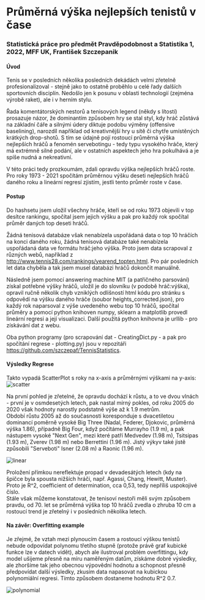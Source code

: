 # Průměrná výška nejlepších tenistů v čase

### Statistická práce pro předmět Pravděpodobnost a Statistika 1, 2022, MFF UK, František Szczepanik

#### Úvod
Tenis se v posledních několika posledních dekádách velmi zřetelně profesionalizoval - stejně jako to ostatně proběhlo u celé řady dalších sportovních disciplín. Nedošlo jen k posunu v oblasti technologií (zejména výrobě raket), ale i v herním stylu.  

Řada komentátorských nestorů a tenisových legend (někdy s lítostí) prosazuje názor, že dominantím způsobem hry se stal styl, kdy hráč zůstává na základní čáře a silnými údery diktuje podobu výměny (offensive baselining), narozdíl například od kreativnější hry u sítě či chytře umístěných krátkých drop-shotů. S tím se údajně  pojí rostoucí průměrná výška nejlepších hráčů a fenomén servebotingu - tedy typu vysokého hráče, který má extrémně silné podání, ale v ostatních aspektech jeho hra pokulhává a je spíše nudná a nekreativní.

V této práci tedy prozkoumám, zdali opravdu výška nejlepších hráčů roste. Pro roky 1973 - 2021 spočítám průměrnou výšku deseti nejlepších hráčů daného roku a lineární regresí zjistím, jestli tento průměr roste v čase.

#### Postup
Do hashsetu jsem uložil všechny hráče, kteří se od roku 1973 objevili v top desítce rankingu, spočítal jsem jejich výšku a pak pro každý rok spočítal průměr daných top deseti hráčů.

Žádná tenisová databáze však nenabízela uspořádaná data o top 10 hráčích na konci daného roku, žádná tenisová databáze také nenabízela uspořádaná data ve formátu hráč:jeho výška. Proto jsem data scrapoval z různých webů, například z http://www.tennis28.com/rankings/yearend_topten.html. Pro pár posledních let data chyběla a tak jsem musel databázi hráčů dokončit manuálně.

Následně jsem pomocí answering machine MIT (a patřičného parsování) získal potřebné výšky hráčů, uložil je do slovníku (v podobě hráč:výška), opravil ručně několik chyb vzniklých odlišností html kódu pro stránku s odpovědí na výšku daného hráče (soubor heights_corrected.json), pro každý rok naparsoval z výše uvedeného webu top 10 hráčů, spočítal průměry a pomocí python knihoven numpy, sklearn a matplotlib provedl lineární regresi a její visualizaci. Další použitá python knihovna je urllib - pro získávání dat z webu.

Oba python programy (pro scrapování dat - CreatingDict.py - a pak pro spočítání regrese - plotting.py) jsou v repozitáři https://github.com/szczepaf/TennisStatistics.

#### Výsledky Regrese
Takto vypadá ScatterPlot s roky na x-axis a průměrnými výškami na y-axis:
![scatter](https://user-images.githubusercontent.com/83585883/175540671-551afe70-4bd7-4aa4-8185-0e4db9be8605.png)


Na první pohled je zřetelné, že opravdu dochází k růstu, a to ve dvou vlnách - první je v osmdesetých letech, pak nastal mírný pokles, od roku 2005 do 2020 však hodnoty narostly podstatně výše až k 1.9 metrům.  
Období růstu 2005 až do současnosti koresponduje s dvacetiletou dominancí poměrně vysoké Big Three (Nadal, Federer, Djokovic, průměrná výška 1.86), případně Big Four, když počítáme Murrayho (1.9 m), a pak nástupem vysoké "Next Gen", mezi které patří Medvedev (1.98 m), Tsitsipas (1.93 m), Zverev (1.98 m) nebo Berrettini (1.96 m). Jistý výkyv také jistě způsobili "Serveboti" Isner (2.08 m) a Raonic (1.96 m).


![linear](https://user-images.githubusercontent.com/83585883/175540702-739ee5fd-ded9-477d-b895-34a1544e9fd4.png)  

Proložení přímkou nereflektuje propad v devadesátých letech (kdy na špičce byla spousta nižších hráči, např. Agassi, Chang, Hewitt, Muster).  
Proto je R^2, coefficient of determination, cca 0,53, tedy nepříliš uspokojivé číslo.  
Stále však můžeme konstatovat, že tenisoví nestoři měli svým způsobem pravdu, od 70. let se průměrná výška top 10 hráčů zvedla o zhruba 10 cm a rostoucí trend je zřetelný i v posledních několika letech.

#### Na závěr: Overfitting example

Je zřejmé, že vztah mezi plynoucím časem a rostoucí výškou tenistů nebude odpovídat polynomu třetího stupně (protože právě graf kubické funkce lze v datech vidět), abych ale ilustroval problém overfittingu, kdy model ušijeme přesně na míru naměřeným datům, získáme dobré výsledky, ale zhoršíme tak jeho obecnou výpovědní hodnotu a schopnost přesně předpovídat další výsledky, zkusím data napasovat na kubickou polynomiální regresi.
Tímto způsobem dostaneme hodnotu R^2 0.7.

![polynomial](https://user-images.githubusercontent.com/83585883/175540752-35060b0c-a2c3-4fdf-b02a-154d5b7c9543.png)

